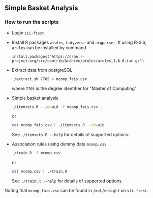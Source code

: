 ## Simple Basket Analysis

### How to run the scripts
- Login `sii-ftest`
- Install R packages `arules`, `tidyverse` and `argparser`. If using R-3.6, `arules` can be installed by command

  ```console
  install.packages("https://cran.r-project.org/src/contrib/Archive/arules/arules_1.6-8.tar.gz")
  ```

- Extract data from postgreSQL

  ```bash
  ./extract.sh 7705 > mcomp_fais.csv
  ```
  where `7705` is the degree identifier for "Master of Computing"

- Simple basket analysis

  ```bash
  ./itemsets.R --id=uid -f mcomp_fais.csv
  ```
  or
  
  ```bash
  cat mcomp_fais.csv | ./itemsets.R --id=uid
  ```
  See `./itemsets.R --help` for details of supported options.
  
- Association rules using dummy data `mcomp.csv`

  ```bash
  ./train.R -f mcomp.csv
  ```
  or
  
  ```bash
  cat mcomp.csv | ./train.R
  ```
    See `./train.R --help` for details of supported options.

Noting that `mcomp_fais.csv` can be found in `/mnt/edsight` on `sii-ftest`.
